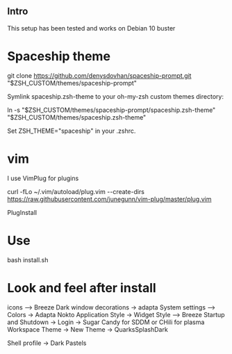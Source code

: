 ## Intro
This setup has been tested and works on Debian 10 buster

# Spaceship theme

git clone https://github.com/denysdovhan/spaceship-prompt.git "$ZSH_CUSTOM/themes/spaceship-prompt"

Symlink spaceship.zsh-theme to your oh-my-zsh custom themes directory:

ln -s "$ZSH_CUSTOM/themes/spaceship-prompt/spaceship.zsh-theme" "$ZSH_CUSTOM/themes/spaceship.zsh-theme"

Set ZSH_THEME="spaceship" in your .zshrc.

# vim
I use VimPlug for plugins

curl -fLo ~/.vim/autoload/plug.vim --create-dirs \
    https://raw.githubusercontent.com/junegunn/vim-plug/master/plug.vim


PlugInstall


# Use
bash install.sh

# Look and feel after install
icons --> Breeze Dark
window decorations -> adapta
System settings -->
    Colors -> Adapta Nokto
    Application Style -> Widget Style --> Breeze
    Startup and Shutdown -> Login -> Sugar Candy for SDDM or CHili for plasma
    Workspace Theme -> New Theme -> QuarksSplashDark

Shell profile -> Dark Pastels